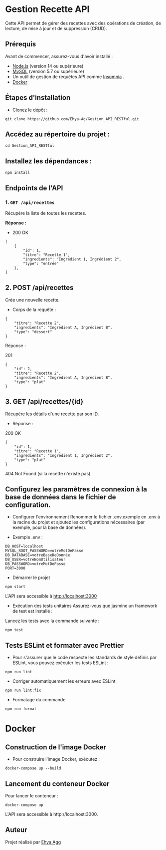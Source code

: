 # Gestion Recette API

Cette API permet de gérer des recettes avec des opérations de création, de lecture, de mise à jour et de suppression (CRUD).

## Prérequis

Avant de commencer, assurez-vous d'avoir installé :

- [Node.js](https://nodejs.org/) (version 14 ou supérieure)
- [MySQL](https://dev.mysql.com/downloads/installer/) (version 5.7 ou supérieure)
- Un outil de gestion de requêtes API comme [Insomnia](https://insomnia.rest/download) .
- [Docker](https://www.docker.com/products/docker-desktop/)
## Étapes d'installation
- Clonez le dépôt :
```
git clone https://github.com/Ehya-Ag/Gestion_API_RESTful.git
```
## Accédez au répertoire du projet :

```
cd Gestion_API_RESTful
```
## Installez les dépendances :
```
npm install
```

## Endpoints de l'API

### 1. `GET /api/recettes`

Récupère la liste de toutes les recettes.

**Réponse :**
- 200 OK
```
[
    {
        "id": 1,
        "titre": "Recette 1",
        "ingredients": "Ingrédient 1, Ingrédient 2",
        "type": "entrée"
    },
]
```
## 2. POST /api/recettes
Crée une nouvelle recette.

- Corps de la requête :

```
{
    "titre": "Recette 2",
    "ingredients": "Ingrédient A, Ingrédient B",
    "type": "dessert"
}
```
Réponse :

201 
```
{
    "id": 2,
    "titre": "Recette 2",
    "ingredients": "Ingrédient A, Ingrédient B",
    "type": "plat"
}
```
## 3. GET /api/recettes/{id}
Récupère les détails d'une recette par son ID.

- Réponse :

200 OK
```
{
    "id": 1,
    "titre": "Recette 1",
    "ingredients": "Ingrédient 1, Ingrédient 2",
    "type": "plat"
}
```
404 Not Found (si la recette n'existe pas)

## Configurez les paramètres de connexion à la base de données dans le fichier de configuration.

- Configurer l'environnement
Renommer le fichier .env.exemple en .env à la racine du projet et ajoutez les configurations nécessaires (par exemple, pour la base de données).

- Exemple .env :
```
DB_HOST=localhost
MYSQL_ROOT_PASSWORD=votreMotDePasse
DB_DATABASE=votreBaseDeDonnée
DB_USER=votreNomUtilisateur
DB_PASSWORD=votreMotDePasse
PORT=3000
```
- Démarrer le projet

```
npm start
```
L'API sera accessible à [http://localhost:3000](http://localhost:3000)

- Exécution des tests unitaires
Assurez-vous que jasmine un framework de test est installé :

Lancez les tests avec la commande suivante :
```
npm test
```
## Tests ESLint et formater avec Prettier
- Pour s'assurer que le code respecte les standards de style définis par ESLint, vous pouvez exécuter les tests ESLint :
```
npm run lint
```
- Corriger automatiquement les erreurs avec ESLint
```
npm run lint:fix
```
- Formatage du commande
```
npm run format
```
# Docker
## Construction de l'image Docker
- Pour construire l'image Docker, exécutez :

```
docker-compose up --build
```
## Lancement du conteneur Docker
Pour lancer le conteneur :
```
docker-compose up
```
L'API sera accessible à http://localhost:3000.



## Auteur

Projet réalisé par [Ehya Agg](https://github.com/Ehya-Ag)